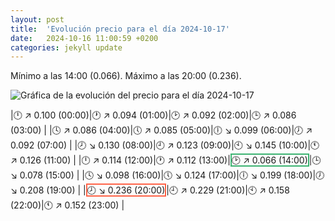 ```yaml
---
layout: post
title:  'Evolución precio para el día 2024-10-17'
date:   2024-10-16 11:00:59 +0200
categories: jekyll update
---
```

Mínimo a las 14:00 (0.066). Máximo a las 20:00 (0.236). 

![Gráfica de la evolución del precio para el día 2024-10-17](url)


|🕛 ↗ 0.100 (00:00)|🕐 ↗ 0.094 (01:00)|🕑 ↗ 0.092 (02:00)|🕒 ↗ 0.086 (03:00) | 
|🕓 ↗ 0.086 (04:00)|🕔 ↗ 0.085 (05:00)|🕕 ↘ 0.099 (06:00)|🕖 ↗ 0.092 (07:00) | 
|🕗 ↘ 0.130 (08:00)|🕘 ↗ 0.123 (09:00)|🕙 ↘ 0.145 (10:00)|🕚 ↗ 0.126 (11:00) | 
|🕛 ↗ 0.114 (12:00)|🕐 ↗ 0.112 (13:00)|<span style='border:2px solid MediumSeaGreen;'>🕑 ↗ 0.066 (14:00)</span>|🕒 ↘ 0.078 (15:00) | 
|🕓 ↘ 0.098 (16:00)|🕔 ↘ 0.124 (17:00)|🕕 ↘ 0.199 (18:00)|🕖 ↘ 0.208 (19:00) | 
|<span style='border:2px solid Tomato;'>🕗 ↘ 0.236 (20:00)</span>|🕘 ↗ 0.229 (21:00)|🕙 ↗ 0.158 (22:00)|🕚 ↗ 0.152 (23:00) | 
 

